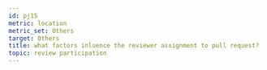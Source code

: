 ```yaml
---
id: pj15
metric: location
metric_set: Others
target: Others
title: what factors inluence the reviewer assignment to pull request?
topic: review participation
---
```

